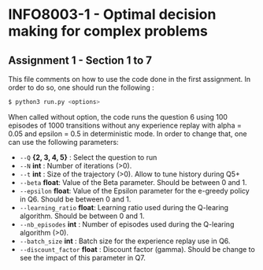 # INFO8003-1 - Optimal decision making for complex problems
## Assignment 1 - Section 1 to 7
This file comments on how to use the code done in the first assignment. In order to do so, one should run the following :
```sh
$ python3 run.py <options>
```
When called without option, the code runs the question 6 using 100 episodes of 1000 transitions without any experience replay with alpha = 0.05 and epsilon = 0.5 in deterministic mode. In order to change that, one can use the following parameters:
* `--Q` **{2, 3, 4, 5}** : Select the question to run
* `--N`  **int** : Number of iterations (>0).
* `--t`  **int** : Size of the trajectory (>0). Allow to tune history during Q5+
* `--beta` **float**: Value of the Beta parameter. Should be between 0 and 1.
* `--epsilon` **float**: Value of the Epsilon parameter for the e-greedy policy in Q6. Should be between 0 and 1.
* `--learning_ratio` **float**: Learning ratio used during the Q-learing algorithm. Should be between 0 and 1.
* `--nb_episodes` **int** : Number of episodes used during the Q-learing algorithm (>0).
* `--batch_size` **int** : Batch size for the experience replay use in Q6. 
* `--discount_factor` **float** : Discount factor (gamma). Should be change to see the impact of this parameter in Q7.
